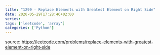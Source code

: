 ```yaml
---
title: "1299 - Replace Elements with Greatest Element on Right Side"	
date: 2020-05-29T17:28:46+02:00
series:
tags: ['leetcode', 'array']
categories: ['Python']
---
```


source: https://leetcode.com/problems/replace-elements-with-greatest-element-on-right-side
